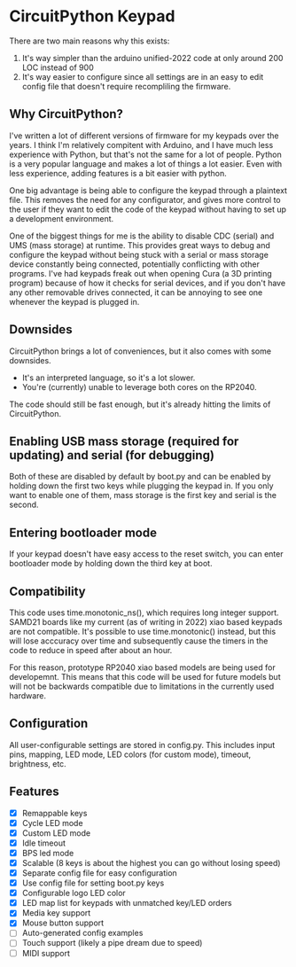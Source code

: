 # CircuitPython Keypad
There are two main reasons why this exists: 
1) It's way simpler than the arduino unified-2022 code at only around 200 LOC instead of 900
2) It's way easier to configure since all settings are in an easy to edit config file that doesn't require recompliling the firmware.

## Why CircuitPython?
I've written a lot of different versions of firmware for my keypads over the years. I think I'm relatively compitent with Arduino, and I have much less experience with Python, but that's not the same for a lot of people. Python is a very popular language and makes a lot of things a lot easier. Even with less experience, adding features is a bit easier with python.

One big advantage is being able to configure the keypad through a plaintext file. This removes the need for any configurator, and gives more control to the user if they want to edit the code of the keypad without having to set up a development environment.

One of the biggest things for me is the ability to disable CDC (serial) and UMS (mass storage) at runtime. This provides great ways to debug and configure the keypad without being stuck with a serial or mass storage device constantly being connected, potentially conflicting with other programs. I've had keypads freak out when opening Cura (a 3D printing program) because of how it checks for serial devices, and if you don't have any other removable drives connected, it can be annoying to see one whenever the keypad is plugged in.

## Downsides
CircuitPython brings a lot of conveniences, but it also comes with some downsides.

- It's an interpreted language, so it's a lot slower.
- You're (currently) unable to leverage both cores on the RP2040.

The code should still be fast enough, but it's already hitting the limits of CircuitPython. 

## Enabling USB mass storage (required for updating) and serial (for debugging)
Both of these are disabled by default by boot.py and can be enabled by holding down the first two keys while plugging the keypad in. If you only want to enable one of them, mass storage is the first key and serial is the second.

## Entering bootloader mode
If your keypad doesn't have easy access to the reset switch, you can enter bootloader mode by holding down the third key at boot.

## Compatibility
This code uses time.monotonic_ns(), which requires long integer support. SAMD21 boards like my current (as of writing in 2022) xiao based keypads are not compatible. It's possible to use time.monotonic() instead, but this will lose acccuracy over time and subsequently cause the timers in the code to reduce in speed after about an hour. 

For this reason, prototype RP2040 xiao based models are being used for developemnt. This means that this code will be used for future models but will not be backwards compatible due to limitations in the currently used hardware.

## Configuration
All user-configurable settings are stored in config.py. This includes input pins, mapping, LED mode, LED colors (for custom mode), timeout, brightness, etc. 

## Features

 - [x] Remappable keys
 - [x] Cycle LED mode
 - [x] Custom LED mode
 - [x] Idle timeout
 - [x] BPS led mode
 - [x] Scalable (8 keys is about the highest you can go without losing speed)
 - [x] Separate config file for easy configuration
 - [x] Use config file for setting boot.py keys
 - [x] Configurable logo LED color
 - [x] LED map list for keypads with unmatched key/LED orders
 - [x] Media key support
 - [x] Mouse button support
 - [ ] Auto-generated config examples
 - [ ] Touch support (likely a pipe dream due to speed)
 - [ ] MIDI support

